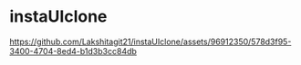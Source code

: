 # instaUIclone



 

https://github.com/Lakshitagit21/instaUIclone/assets/96912350/578d3f95-3400-4704-8ed4-b1d3b3cc84db


